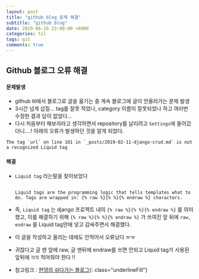 ```yaml
---
layout: post
title: "github blog 문제 해결"
subtitle: "github blog"
date: 2019-06-16 23:00:00 +0900
categories: til
tags: git
comments: true
---
```


## Github 블로그 오류 해결



#### 문제발생

- github til에서 블로그로 글을 옮기는 중 계속 블로그에 글이 안올라가는 문제 발생
- 3시간 넘게 삽질... tag를 잘못 적었나, category 이름이 잘못되었나 하고 여러번 수정한 결과 답이 없었다...
- 다시 처음부터 해보자라고 생각하면서 repository를 날리려고 `Settings`에 들어갔더니....!  아래의 오류가 발생하던 것을 알게 되었다.

```
The tag `url` on line 161 in `_posts/2019-02-11-django-crud.md` is not a recognized Liquid tag
```



#### 해결

- `Liquid tag` 라는말을 찾아보았다

  ```
  
  Liquid tags are the programming logic that tells templates what to do. Tags are wrapped in: {% raw %}{% %}{% endraw %} characters.
  
  ```

- 즉, `Liquid tag` 는 django 프로젝트 내의 `{% raw %}{% %}{% endraw %}` 를 의미했고, 이를 해결하기 위해 `{% raw %}{% %}{% endraw %}` 가 쓰여진 앞 뒤에 `raw,  endraw` 를 Liquid tag안에 넣고 감싸주면서 해결했다.

- 이 글을 작성하고 올리는 데에도 안적어서 오류났다 ㅠㅠ

- 귀찮다고 글 맨 앞에 raw, 글 맨뒤에 endraw를 쓰면 안되고 Liquid tag가 사용된 앞뒤에 `각각` 적어줘야 한다 !!

- 참고링크 : [현댕의 쉬다가는 블로그](http://blog.naver.com/PostView.nhn?blogId=guseod24&logNo=221483037145&categoryNo=0&parentCategoryNo=0&viewDate=&currentPage=1&postListTopCurrentPage=1&from=postView){: class="underlineFill"}
